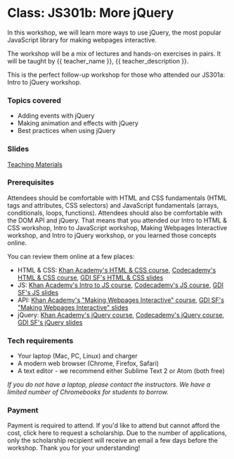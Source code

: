 # Class: JS301b: More jQuery

In this workshop, we will learn more ways to use jQuery, the most popular JavaScript library for making webpages interactive.

The workshop will be a mix of lectures and hands-on exercises in pairs. It will be taught by {{ teacher_name }}, {{ teacher_description }}.

This is the perfect follow-up workshop for those who attended our JS301a: Intro to jQuery workshop.

### Topics covered

* Adding events with jQuery
* Making animation and effects with jQuery
* Best practices when using jQuery

### Slides

[Teaching Materials](https://www.teaching-materials.org/jquery2/) 

### Prerequisites

Attendees should be comfortable with HTML and CSS fundamentals (HTML tags and attributes, CSS selectors) and JavaScript fundamentals (arrays, conditionals, loops, functions). Attendees should also be comfortable with the DOM API and jQuery. That means that you attended our Intro to HTML & CSS workshop, Intro to JavaScript workshop, Making Webpages Interactive workshop, and Intro to jQuery workshop, or you learned those concepts online.

You can review them online at a few places:
* HTML & CSS: [Khan Academy's HTML & CSS course](https://www.khanacademy.org/computing/computer-programming/html-css), [Codecademy's HTML & CSS course](https://www.codecademy.com/learn/learn-html-css), [GDI SF's HTML & CSS slides](https://www.teaching-materials.org/htmlcss-1day/)
* JS: [Khan Academy's Intro to JS course](https://www.khanacademy.org/computing/computer-programming/programming), [Codecademy's JS course](https://www.codecademy.com/learn/learn-javascript), [GDI SF's JS slides](https://www.teaching-materials.org/javascript/)
* API: [Khan Academy's "Making Webpages Interactive" course](https://www.khanacademy.org/computing/computer-programming/html-css-js), [GDI SF's "Making Webpages Interactive" slides](https://www.teaching-materials.org/jsweb/)
* jQuery: [Khan Academy's jQuery course](https://www.khanacademy.org/computing/computer-programming/html-js-jquery), [Codecademy's jQuery course](), [GDI SF's jQuery slides](https://www.teaching-materials.org/jquery/#/)

### Tech requirements

* Your laptop (Mac, PC, Linux) and charger
* A modern web browser (Chrome, Firefox, Safari)
* A text editor - we recommend either Sublime Text 2 or Atom (both free)

*If you do not have a laptop, please contact the instructors. We have a limited number of Chromebooks for students to borrow.*

### Payment

Payment is required to attend. If you'd like to attend but cannot afford the cost, click here to request a scholarship. Due to the number of applications, only the scholarship recipient will receive an email a few days before the workshop. Thank you for your understanding!
